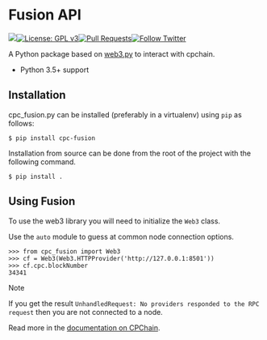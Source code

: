 # Fusion API

![](https://img.shields.io/badge/language-python3-orange.svg)[![License: GPL v3](https://img.shields.io/badge/License-GPLv3-blue.svg)](https://www.gnu.org/licenses/gpl-3.0)[![Pull Requests](https://img.shields.io/bitbucket/pr-raw/cpchain/chain.svg)](https://bitbucket.org/cpchain/chain/pull-requests/)[![Follow Twitter](https://img.shields.io/twitter/follow/cpchain_io.svg?label=Follow&style=social)](https://twitter.com/intent/follow?screen_name=cpchain_io)

A Python package based on  [web3.py](https://github.com/ethereum/web3.py) to interact with cpchain.

- Python 3.5+ support


## Installation

cpc_fusion.py can be installed (preferably in a virtualenv) using `pip` as follows:

```
$ pip install cpc-fusion
```

Installation from source can be done from the root of the project with the following command.

```
$ pip install .
```

## Using Fusion

To use the web3 library you will need to initialize the `Web3` class.

Use the `auto` module to guess at common node connection options.

```
>>> from cpc_fusion import Web3
>>> cf = Web3(Web3.HTTPProvider('http://127.0.0.1:8501'))
>>> cf.cpc.blockNumber
34341
```

Note

If you get the result `UnhandledRequest: No providers responded to the RPC request` then you are not connected to a node.


Read more in the [documentation on CPChain](http://docs.cpchain.io/).